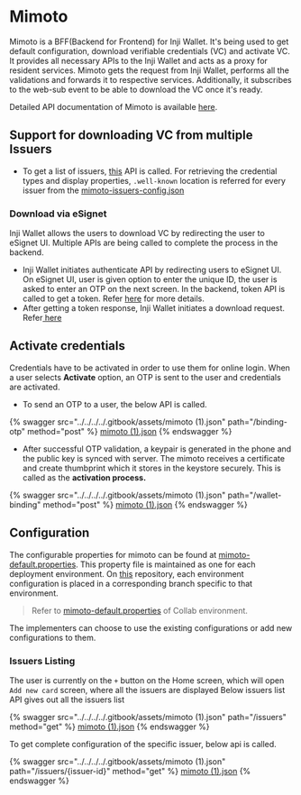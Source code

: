 # Mimoto

Mimoto is a BFF(Backend for Frontend) for Inji Wallet. It's being used to get default configuration, download verifiable credentials (VC) and activate VC.\
It provides all necessary APIs to the Inji Wallet and acts as a proxy for resident services. Mimoto gets the request from Inji Wallet, performs all the validations and forwards it to respective services. Additionally, it subscribes to the web-sub event to be able to download the VC once it's ready.

Detailed API documentation of Mimoto is available [here](https://mosip.stoplight.io/docs/mimoto).

## Support for downloading VC from multiple Issuers

* To get a list of issuers, [this](https://mosip.stoplight.io/docs/mimoto/67ec1f78ee034-list-issuers) API is called. For retrieving the credential types and display properties, `.well-known` location is referred for every issuer from the [mimoto-issuers-config.json](https://github.com/mosip/mosip-config/blob/collab/mimoto-issuers-config.json)

### Download via eSignet

Inji Wallet allows the users to download VC by redirecting the user to eSignet UI. Multiple APIs are being called to complete the process in the backend.

* Inji Wallet initiates authenticate API by redirecting users to eSignet UI. On eSignet UI, user is given option to enter the unique ID, the user is asked to enter an OTP on the next screen. In the backend, token API is called to get a token. Refer [here](https://docs.esignet.io/integration/wallet/credential-holder) for more details.
* After getting a token response, Inji Wallet initiates a download request. Refer[ here](https://docs.mosip.io/inji/inji-mobile-wallet/backend-services/esignet#download-vc)

## Activate credentials

Credentials have to be activated in order to use them for online login. When a user selects **Activate** option, an OTP is sent to the user and credentials are activated.

* To send an OTP to a user, the below API is called.

{% swagger src="../../../../.gitbook/assets/mimoto (1).json" path="/binding-otp" method="post" %}
[mimoto (1).json](<../../../../.gitbook/assets/mimoto (1).json>)
{% endswagger %}

* After successful OTP validation, a keypair is generated in the phone and the public key is synced with server. The mimoto receives a certificate and create thumbprint which it stores in the keystore securely. This is called as the **activation process.**

{% swagger src="../../../../.gitbook/assets/mimoto (1).json" path="/wallet-binding" method="post" %}
[mimoto (1).json](<../../../../.gitbook/assets/mimoto (1).json>)
{% endswagger %}

## Configuration

The configurable properties for mimoto can be found at [mimoto-default.properties](https://github.com/mosip/mosip-config/blob/collab1/mimoto-default.properties). This property file is maintained as one for each deployment environment. On [this](https://github.com/mosip/mosip-config) repository, each environment configuration is placed in a corresponding branch specific to that environment.

> Refer to [mimoto-default.properties](https://github.com/mosip/mosip-config/blob/collab1/mimoto-default.properties) of Collab environment.

The implementers can choose to use the existing configurations or add new configurations to them.

### Issuers Listing

The user is currently on the `+` button on the Home screen, which will open `Add new card` screen, where all the issuers are displayed Below issuers list API gives out all the issuers list

{% swagger src="../../../../.gitbook/assets/mimoto (1).json" path="/issuers" method="get" %}
[mimoto (1).json](<../../../../.gitbook/assets/mimoto (1).json>)
{% endswagger %}

To get complete configuration of the specific issuer, below api is called.

{% swagger src="../../../../.gitbook/assets/mimoto (1).json" path="/issuers/{issuer-id}" method="get" %}
[mimoto (1).json](<../../../../.gitbook/assets/mimoto (1).json>)
{% endswagger %}
